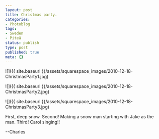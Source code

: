 ```yaml
---
layout: post
title: Christmas party.
categories:
- Photoblog
tags:
- Sweden
- Piteå
status: publish
type: post
published: true
meta: {}
---
```


![]({{ site.baseurl }}/assets/squarespace_images/2010-12-18-ChristmasParty1.jpg)

![]({{ site.baseurl }}/assets/squarespace_images/2010-12-18-ChristmasParty2.jpg)

![]({{ site.baseurl }}/assets/squarespace_images/2010-12-18-ChristmasParty3.jpg)

First, deep snow. Second! Making a snow man starting with Jake as the man. Third! Carol singing!!

--Charles
